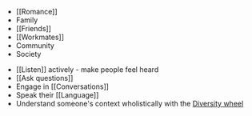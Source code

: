 
- [[Romance]]
- Family 
- [[Friends]]
- [[Workmates]]
- Community
- Society

* [[Listen]] actively - make people feel heard
* [[Ask questions]]
* Engage in [[Conversations]]
* Speak their [[Language]]
* Understand someone's context wholistically with the [Diversity wheel](https://community.astc.org/ccli/resources-for-action/group-activities/diversity-wheel)
